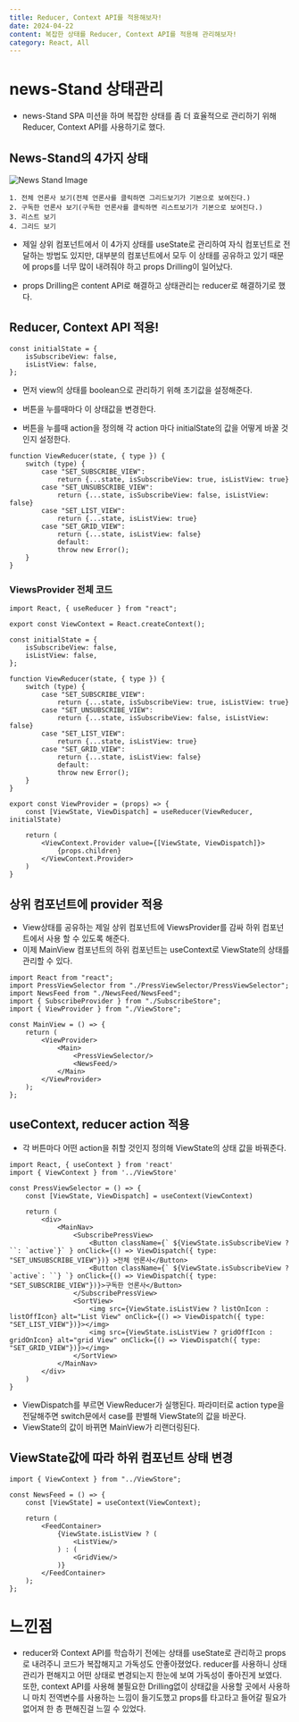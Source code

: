 ```yaml
---
title: Reducer, Context API를 적용해보자!
date: 2024-04-22
content: 복잡한 상태를 Reducer, Context API를 적용해 관리해보자!
category: React, All
---
```



# news-Stand 상태관리

- news-Stand SPA 미션을 하며 복잡한 상태를 좀 더 효율적으로 관리하기 위해 Reducer, Context API를 사용하기로 했다.

## News-Stand의 4가지 상태
![News Stand Image](/newsStand.png)

    1. 전체 언론사 보기(전체 언론사를 클릭하면 그리드보기가 기본으로 보여진다.)
    2. 구독한 언론사 보기(구독한 언론사를 클릭하면 리스트보기가 기본으로 보여진다.)
    3. 리스트 보기
    4. 그리드 보기

- 제일 상위 컴포넌트에서 이 4가지 상태를 useState로 관리하여 자식 컴포넌트로 전달하는 방법도 있지만, 대부분의 컴포넌트에서 모두 이 상태를 공유하고 있기 때문에 props를 너무 많이 내려줘야 하고 props Drilling이 일어났다.

- props Drilling은 content API로 해결하고 상태관리는 reducer로 해결하기로 했다.

## Reducer, Context API 적용!

```tsx
const initialState = {
    isSubscribeView: false,
    isListView: false,
};
```

- 먼저 view의 상태를 boolean으로 관리하기 위해 초기값을 설정해준다.
- 버튼을 누를때마다 이 상태값을 변경한다.


- 버튼을 누를때 action을 정의해 각 action 마다 initialState의 값을 어떻게 바꿀 것인지 설정한다.

```tsx
function ViewReducer(state, { type }) {
    switch (type) {
        case "SET_SUBSCRIBE_VIEW":
            return {...state, isSubscribeView: true, isListView: true}
        case "SET_UNSUBSCRIBE_VIEW":
            return {...state, isSubscribeView: false, isListView: false}
        case "SET_LIST_VIEW":
            return {...state, isListView: true}
        case "SET_GRID_VIEW":
            return {...state, isListView: false}
            default:
            throw new Error();
    }
}
```

### ViewsProvider 전체 코드
```tsx
import React, { useReducer } from "react";

export const ViewContext = React.createContext();

const initialState = {
    isSubscribeView: false,
    isListView: false,
};

function ViewReducer(state, { type }) {
    switch (type) {
        case "SET_SUBSCRIBE_VIEW":
            return {...state, isSubscribeView: true, isListView: true}
        case "SET_UNSUBSCRIBE_VIEW":
            return {...state, isSubscribeView: false, isListView: false}
        case "SET_LIST_VIEW":
            return {...state, isListView: true}
        case "SET_GRID_VIEW":
            return {...state, isListView: false}
            default:
            throw new Error();
    }
}

export const ViewProvider = (props) => {
    const [ViewState, ViewDispatch] = useReducer(ViewReducer, initialState)

    return (
        <ViewContext.Provider value={[ViewState, ViewDispatch]}>
            {props.children}
        </ViewContext.Provider>
    )
}
```

## 상위 컴포넌트에 provider 적용

- View상태를 공유하는 제일 상위 컴포넌트에 ViewsProvider를 감싸 하위 컴포넌트에서 사용 할 수 있도록 해준다.
- 이제 MainView 컴포넌트의 하위 컴포넌트는 useContext로 ViewState의 상태를 관리할 수 있다.
```tsx
import React from "react";
import PressViewSelector from "./PressViewSelector/PressViewSelector";
import NewsFeed from "./NewsFeed/NewsFeed";
import { SubscribeProvider } from "./SubscribeStore";
import { ViewProvider } from "./ViewStore";

const MainView = () => {
    return (
        <ViewProvider>
            <Main>
                <PressViewSelector/>
                <NewsFeed/>
            </Main>
        </ViewProvider>
    );
};
```

## useContext, reducer action 적용
- 각 버튼마다 어떤 action을 취할 것인지 정의해 ViewState의 상태 값을 바꿔준다.
```tsx
import React, { useContext } from 'react'
import { ViewContext } from '../ViewStore'

const PressViewSelector = () => {
    const [ViewState, ViewDispatch] = useContext(ViewContext)

    return (
        <div>
            <MainNav>
                <SubscribePressView>
                    <Button className={` ${ViewState.isSubscribeView ? ``: `active`}` } onClick={() => ViewDispatch({ type: "SET_UNSUBSCRIBE_VIEW"})} >전체 언론사</Button>
                    <Button className={` ${ViewState.isSubscribeView ? `active`: ``} `} onClick={() => ViewDispatch({ type: "SET_SUBSCRIBE_VIEW"})}>구독한 언론사</Button>
                </SubscribePressView>
                <SortView>
                    <img src={ViewState.isListView ? listOnIcon : listOffIcon} alt="List View" onClick={() => ViewDispatch({ type: "SET_LIST_VIEW"})}></img>
                    <img src={ViewState.isListView ? gridOffIcon : gridOnIcon} alt="grid View" onClick={() => ViewDispatch({ type: "SET_GRID_VIEW"})}></img>
                </SortView>
            </MainNav>
        </div>
    )
}
```

- ViewDispatch를 부르면 ViewReducer가 실행된다. 파라미터로 action type을 전달해주면 switch문에서 case를 판별해 ViewState의 값을 바꾼다.
- ViewState의 값이 바뀌면 MainView가 리랜더링된다.

## ViewState값에 따라 하위 컴포넌트 상태 변경

```tsx
import { ViewContext } from "../ViewStore";

const NewsFeed = () => {
    const [ViewState] = useContext(ViewContext);

    return (
        <FeedContainer>
            {ViewState.isListView ? (
                <ListView/>
            ) : (
                <GridView/>
            )}
        </FeedContainer>
    );
};
```

# 느낀점
- reducer와 Context API를 학습하기 전에는 상태를 useState로 관리하고 props로 내려주니 코드가 복잡해지고 가독성도 안좋아졌었다. 
reducer를 사용하니 상태관리가 편해지고 어떤 상태로 변경되는지 한눈에 보여 가독성이 좋아진게 보였다. 
또한, context API를 사용해 불필요한 Drilling없이 상태값을 사용할 곳에서 사용하니 마치 전역변수를 사용하는 느낌이 들기도했고 props를 타고타고 들어갈 필요가 없어져 한 층 편해진걸 느낄 수 있었다.





